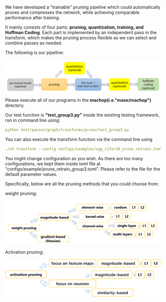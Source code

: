 We have developed a "trainable" pruning pipeline which could automatically prunes and compresses the network, while achieving comparable performance after training.

It mainly consists of four parts: **pruning, quantization, training, and Huffman Coding**. Each part is implemented by an independent pass in the transform, which makes the pruning process flexible as we can select and combine passes as needed.

The following is our pipeline:

<img src="imgs/overall_pipeline.png" width=800>


Please execute all of our programs in the **machop(i.e."mase/machop")** directory.


Our test function is **"test_group3.py"** inside the existing testing framework, run in command line using:
```yaml
python test/passes/graph/transforms/prune/test_group3.py
```

You can also execute the transform function via the command line using 
```yaml
./ch transform --config configs/examples/vgg_cifar10_prune_retrain.toml
```

You might change configuration as you wish. As there are too many configurations, we kept them inside toml file at "configs/example/prune_retrain_group3.toml". 
Please refer to the file for the default parameter values.

Specifically, below are all the pruning methods that you could choose from:

weight pruning:

<img src="imgs/weight_wise.png" width=600>

Activation pruning:

<img src="imgs/activation_pruning.png" width=600>



